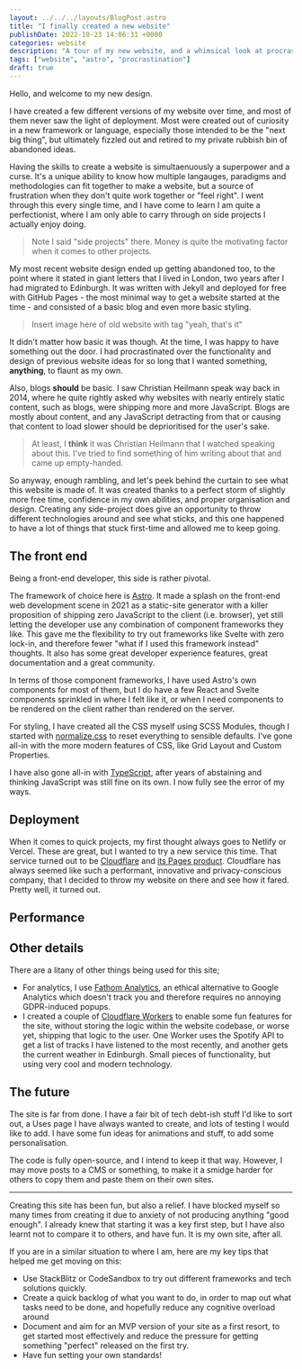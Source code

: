 ```yaml
---
layout: ../../../layouts/BlogPost.astro
title: "I finally created a new website"
publishDate: 2022-10-23 14:06:31 +0000
categories: website
description: "A tour of my new website, and a whimsical look at procrastination."
tags: ["website", "astro", "procrastination"]
draft: true
---
```


Hello, and welcome to my new design.

I have created a few different versions of my website over time, and most of them never saw the light of deployment. Most were created out of curiosity in a new framework or language, especially those intended to be the "next big thing", but ultimately fizzled out and retired to my private rubbish bin of abandoned ideas.

Having the skills to create a website is simultaenuously a superpower and a curse. It's a unique ability to know how multiple langauges, paradigms and methodologies can fit together to make a website, but a source of frustration when they don't quite work together or "feel right". I went through this every single time, and I have come to learn I am quite a perfectionist, where I am only able to carry through on side projects I actually enjoy doing.

> Note I said "side projects" there. Money is quite the motivating factor when it comes to other projects.

My most recent website design ended up getting abandoned too, to the point where it stated in giant letters that I lived in London, two years after I had migrated to Edinburgh. It was written with Jekyll and deployed for free with GitHub Pages - the most minimal way to get a website started at the time - and consisted of a basic blog and even more basic styling.

> Insert image here of old website with tag "yeah, that's it"

It didn't matter how basic it was though. At the time, I was happy to have something out the door. I had procrastinated over the functionality and design of previous website ideas for so long that I wanted something, **anything**, to flaunt as my own.

Also, blogs **should** be basic. I saw Christian Heilmann speak way back in 2014, where he quite rightly asked why websites with nearly entirely static content, such as blogs, were shipping more and more JavaScript. Blogs are mostly about content, and any JavaScript detracting from that or causing that content to load slower should be deprioritised for the user's sake.

> At least, I **think** it was Christian Heilmann that I watched speaking about this. I've tried to find something of him writing about that and came up empty-handed.

So anyway, enough rambling, and let's peek behind the curtain to see what this website is made of. It was created thanks to a perfect storm of slightly more free time, confidence in my own abilities, and proper organisation and design. Creating any side-project does give an opportunity to throw different technologies around and see what sticks, and this one happened to have a lot of things that stuck first-time and allowed me to keep going.

## The front end

Being a front-end developer, this side is rather pivotal.

The framework of choice here is [Astro](https://astro.build/). It made a splash on the front-end web development scene in 2021 as a static-site generator with a killer proposition of shipping zero JavaScript to the client (i.e. browser), yet still letting the developer use any combination of component frameworks they like. This gave me the flexibility to try out frameworks like Svelte with zero lock-in, and therefore fewer "what if I used this framework instead" thoughts. It also has some great developer experience features, great documentation and a great community.

In terms of those component frameworks, I have used Astro's own components for most of them, but I do have a few React and Svelte components sprinkled in where I felt like it, or when I need components to be rendered on the client rather than rendered on the server.

For styling, I have created all the CSS myself using SCSS Modules, though I started with [normalize.css](https://necolas.github.io/normalize.css/) to reset everything to sensible defaults. I've gone all-in with the more modern features of CSS, like Grid Layout and Custom Properties.

I have also gone all-in with [TypeScript](https://www.typescriptlang.org/), after years of abstaining and thinking JavaScript was still fine on its own. I now fully see the error of my ways.

## Deployment

When it comes to quick projects, my first thought always goes to Netlify or Vercel. These are great, but I wanted to try a new service this time. That service turned out to be [Cloudflare](https://www.cloudflare.com/) and [its Pages product](https://pages.cloudflare.com/). Cloudflare has always seemed like such a performant, innovative and privacy-conscious company, that I decided to throw my website on there and see how it fared. Pretty well, it turned out.

## Performance

## Other details

There are a litany of other things being used for this site;

- For analytics, I use [Fathom Analytics](https://usefathom.com/), an ethical alternative to Google Analytics which doesn't track you and therefore requires no annoying GDPR-induced popups.
- I created a couple of [Cloudflare Workers](https://workers.cloudflare.com/) to enable some fun features for the site, without storing the logic within the website codebase, or worse yet, shipping that logic to the user. One Worker uses the Spotify API to get a list of tracks I have listened to the most recently, and another gets the current weather in Edinburgh. Small pieces of functionality, but using very cool and modern technology.

## The future

The site is far from done. I have a fair bit of tech debt-ish stuff I'd like to sort out, a Uses page I have always wanted to create, and lots of testing I would like to add. I have some fun ideas for animations and stuff, to add some personalisation.

The code is fully open-source, and I intend to keep it that way. However, I may move posts to a CMS or something, to make it a smidge harder for others to copy them and paste them on their own sites.

---

Creating this site has been fun, but also a relief. I have blocked myself so many times from creating it due to anxiety of not producing anything "good enough". I already knew that starting it was a key first step, but I have also learnt not to compare it to others, and have fun. It is my own site, after all.

If you are in a similar situation to where I am, here are my key tips that helped me get moving on this:

- Use StackBlitz or CodeSandbox to try out different frameworks and tech solutions quickly.
- Create a quick backlog of what you want to do, in order to map out what tasks need to be done, and hopefully reduce any cognitive overload around
- Document and aim for an MVP version of your site as a first resort, to get started most effectively and reduce the pressure for getting something "perfect" released on the first try.
- Have fun setting your own standards!
